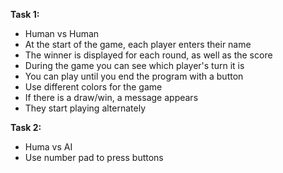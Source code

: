 **Task 1:**  
- Human vs Human
- At the start of the game, each player enters their name
- The winner is displayed for each round, as well as the score
- During the game you can see which player's turn it is
- You can play until you end the program with a button
- Use different colors for the game
- If there is a draw/win, a message appears
- They start playing alternately

**Task 2:**  
- Huma vs AI
- Use number pad to press buttons
